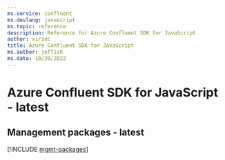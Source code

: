 ```yaml
---
ms.service: confluent
ms.devlang: javascript
ms.topic: reference
description: Reference for Azure Confluent SDK for JavaScript
author: xirzec
title: Azure Confluent SDK for JavaScript
ms.author: jeffish
ms.data: 10/20/2022
---
```

# Azure Confluent SDK for JavaScript - latest

## Management packages - latest
[!INCLUDE [mgmt-packages](confluent-mgmt-index.md)]